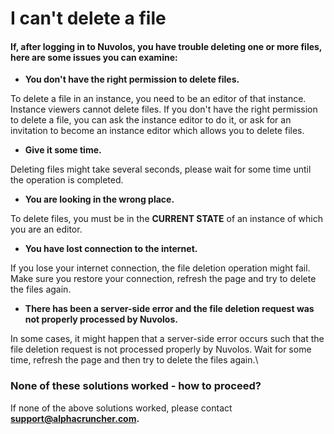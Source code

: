 # I can't delete a file

#### If, after logging in to Nuvolos, you have trouble deleting one or more files, here are some issues you can examine:

* **You don't have the right permission to delete files.**

To delete a file in an instance, you need to be an editor of that instance. Instance viewers cannot delete files. If you don't have the right permission to delete a file, you can ask the instance editor to do it, or ask for an invitation to become an instance editor which allows you to delete files.

* **Give it some time.**

Deleting files might take several seconds, please wait for some time until the operation is completed.

* **You are looking in the wrong place.**

To delete files, you must be in the **CURRENT STATE** of an instance of which you are an editor.

* **You have lost connection to the internet.**

If you lose your internet connection, the file deletion operation might fail. Make sure you restore your connection,  refresh the page and try to delete the files again.

* **There has been a server-side error and the file deletion request was not properly processed by Nuvolos.**

In some cases, it might happen that a server-side error occurs such that the file deletion request is not processed properly by Nuvolos. Wait for some time, refresh the page and then try to delete the files again.\


### None of these solutions worked - how to proceed?

If none of the above solutions worked, please contact **support@alphacruncher.com.**
